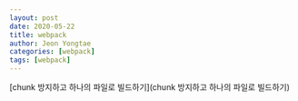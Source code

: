 ```yaml
---
layout: post
date: 2020-05-22
title: webpack
author: Jeon Yongtae
categories: [webpack]
tags: [webpack]
---
```


[chunk 방지하고 하나의 파일로 빌드하기](chunk 방지하고 하나의 파일로 빌드하기)